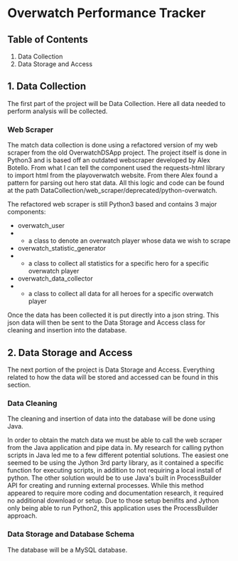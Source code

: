 # Overwatch Performance Tracker

## Table of Contents

1. Data Collection
2. Data Storage and Access

## 1. Data Collection

The first part of the project will be Data Collection. Here all data needed to perform analysis will be collected.

### Web Scraper

The match data collection is done using a refactored version of my web scraper from the old OverwatchDSApp project. The project itself is done in Python3 and is based off an outdated webscraper developed by Alex Botello. From what I can tell the component used the requests-html library to import html from the playoverwatch website. From there Alex found a pattern for parsing out hero stat data. All this logic and code can be found at the path DataCollection/web_scraper/deprecated/python-overwatch.

The refactored web scraper is still Python3 based and contains 3 major components:
- overwatch_user
- - a class to denote an overwatch player whose data we wish to scrape
- overwatch_statistic_generator
- - a class to collect all statistics for a specific hero for a specific overwatch player
- overwatch_data_collector
- - a class to collect all data for all heroes for a specific overwatch player

Once the data has been collected it is put directly into a json string. This json data will then be sent to the Data Storage and Access class for cleaning and insertion into the database.

## 2. Data Storage and Access

The next portion of the project is Data Storage and Access. Everything related to how the data will be stored and accessed can be found in this section.

### Data Cleaning

The cleaning and insertion of data into the database will be done using Java.

In order to obtain the match data we must be able to call the web scraper from the Java application and pipe data in. My research for calling python scripts in Java led me to a few different potential solutions. The easiest one seemed to be using the Jython 3rd party library, as it contained a specific function for executing scripts, in addition to not requiring a local install of python. The other solution would be to use Java's built in ProcessBuilder API for creating and running external processes. While this method appeared to require more coding and documentation research, it required no additional download or setup. Due to those setup benifits and Jython only being able to run Python2, this application uses the ProcessBuilder approach.

### Data Storage and Database Schema

The database will be a MySQL database.
